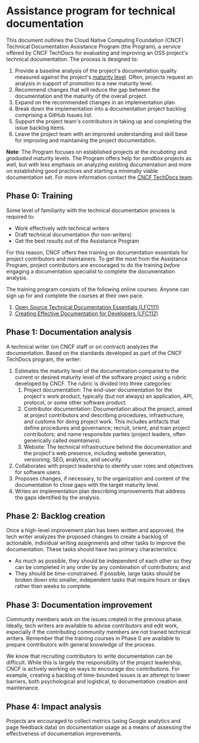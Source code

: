 # Assistance program for technical documentation

This document outlines the Cloud Native Computing Foundation (CNCF) Technical
Documentation Assistance Program (the Program), a service offered by CNCF TechDocs
for evaluating and improving an OSS project's technical documentation. The process
is designed to:

1. Provide a baseline analysis of the project's documentation quality measured
   against the project's [maturity level](analysis/criteria.md). Often, projects
   request an analysis in support of promotion to a new maturity level.
1. Recommend changes that will reduce the gap between the documentation and the
   maturity of the overall project.
1. Expand on the recommended changes in an implementation plan.
1. Break down the implementation into a documentation project backlog comprising
   a GitHub Issues list.
1. Support the project team's contributors in taking up and completing the issue
   backlog items.
1. Leave the project team with an improved understanding and skill base for
   improving and maintaining the project documentation.

**Note**: The Program focuses on established projects at the _incubating_ and
_graduated_ maturity levels. The Program offers help for _sandbox_ projects as
well, but with less emphasis on analyzing existing documentation and more on
establishing good practices and starting a minimally viable documentation set.
For more information contact the
[CNCF TechDocs team](https://servicedesk.cncf.io/).

## Phase 0: Training

Some level of familiarity with the technical documentation process is required
to:

- Work effectively with technical writers
- Draft technical documentation (for non-writers)
- Get the best results out of the Assistance Program

For this reason, CNCF offers free training on documentation essentials for
project contributors and maintainers. To get the most from the Assistance
Program, project contributors are encouraged to do the training _before_
engaging a documentation specialist to complete the documentation analysis.

The training program consists of the following online courses. Anyone can sign
up for and complete the courses at their own pace.

1. [Open Source Technical Documentation Essentials (LFC111)](https://training.linuxfoundation.org/training/open-source-technical-documentation-essentials-lfc111/)
1. [Creating Effective Documentation for Developers (LFC112)](https://training.linuxfoundation.org/training/creating-effective-documentation-for-developers-lfc112/)

## Phase 1: Documentation analysis

A technical writer (on CNCF staff or on contract) analyzes the documentation.
Based on the standards developed as part of the CNCF TechDocs program, the
writer:

1. Estimates the maturity level of the documentation compared to the current or
   desired maturity level of the software project using a rubric developed by
   CNCF. The rubric is divided into three categories:
   1. Project documentation: The end-user documentation for the project's work
      product, typically (but not always) an application, API, protocol, or some
      other software product.
   1. Contributor documentation: Documentation about the project, aimed at
      project contributors and describing procedures, infrastructure, and
      customs for doing project work. This includes artifacts that define
      procedures and governance; recruit, orient, and train project
      contributors; and name responsible parties (project leaders, often
      generically called _maintainers_).
   1. Website: The technical infrastructure behind the documentation and the
      project's web presence, including website generation, versioning, SEO,
      analytics, and security.
1. Collaborates with project leadership to identify user roles and objectives
   for software users.
1. Proposes changes, if necessary, to the organization and content of the
   documentation to close gaps with the target maturity level.
1. Writes an implementation plan describing improvements that address the gaps
   identified by the analysis.

## Phase 2: Backlog creation

Once a high-level improvement plan has been written and approved, the tech
writer analyzes the proposed changes to create a backlog of actionable,
individual writing assignments and other tasks to improve the documentation.
These tasks should have two primary characteristics:

- As much as possible, they should be independent of each other so they can be
  completed in any order by any combination of contributors; and
- They should be time-constrained. If possible, large tasks should be broken
  down into smaller, independent tasks that require hours or days rather than
  weeks to complete.

## Phase 3: Documentation improvement

Community members work on the issues created in the previous phase. Ideally,
tech writers are available to advise contributors and edit work, especially if
the contributing community members are not trained technical writers. Remember
that the training courses in Phase 0 are available to prepare contributors with
general knowledge of the process.

We know that recruiting contributors to write documentation can be difficult.
While this is largely the responsibility of the project leadership, CNCF is
actively working on ways to encourage doc contributions. For example, creating a
backlog of time-bounded issues is an attempt to lower barriers, both
psychological and logistical, to documentation creation and maintenance.

## Phase 4: Impact analysis

Projects are encouraged to collect metrics (using Google analytics and page
feedback data) on documentation usage as a means of assessing the effectiveness
of documentation improvements.
